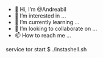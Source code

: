 - 👋 Hi, I’m @Andreabil
- 👀 I’m interested in ...
- 🌱 I’m currently learning ...
- 💞️ I’m looking to collaborate on ...
- 📫 How to reach me ...

<!---
Andreabil/Andreabil is a ✨ special ✨ repository because its `README.md` (this file) appears on your GitHub profile.
You can click the Preview link to take a look at your changes.
--->
 service tor start
$ ./instashell.sh

